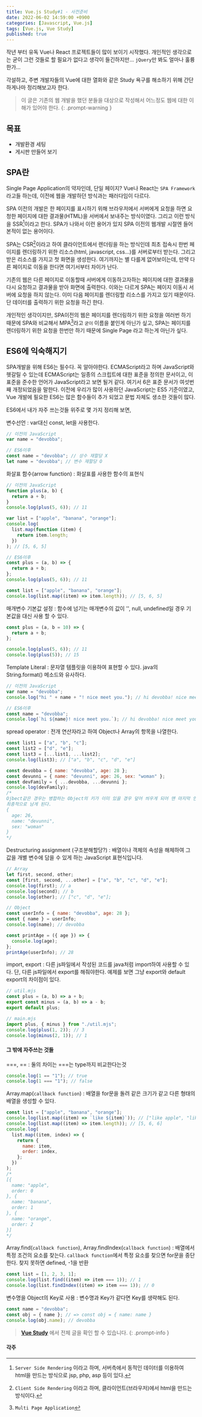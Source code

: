 ```yaml
---
title: Vue.js Study#1 - 사전준비
date: 2022-06-02 14:59:00 +0900
categories: [Javascript, Vue.js]
tags: [Vue.js, Vue Study]
published: true
---
```


작년 부터 유독 Vue나 React 프로젝트들이 많이 보이기 시작했다.
개인적인 생각으로는 굳이 그런 것들로 할 필요가 없다고 생각이 들긴하지만...
`jQuery`만 봐도 얼마나 훌륭한가...

각설하고, 주변 개발자들의 Vue에 대한 열화와 같은 Study 욕구를 해소하기 위해 간단하게나마 정리해보고자 한다.

<!-- prettier-ignore -->
> 이 글은 기존의 웹 개발을 했던 분들을 대상으로 작성해서 어느정도 웹에 대한 이해가 있어야 한다.
{: .prompt-warning }

## 목표

- 개발환경 세팅
- 게시판 만들어 보기

## SPA란

Single Page Application의 약자인데, 단일 페이지? Vue나 React는 `SPA Framework`라고들 하는데, 이전에 웹을 개발하던 방식과는 패러다임이 다르다.

SPA 이전의 개발은 한 페이지를 표시하기 위해 브라우저에서 서버에게 요청을 하면 요청한 페이지에 대한 결과물(HTML)을 서버에서 보내주는 방식이였다.
그리고 이런 방식을 SSR[^ssr]이라고 한다. SPA가 나와서 이런 용어가 있지 SPA 이전의 웹개발 시절엔 들어본적이 없는 용어이다.

SPA는 CSR[^csr]이라고 하여 클라이언트에서 렌더링을 하는 방식인데 최초 접속시 한번 페이지를 렌더링하기 위한 리소스(html, javascript, css...)를 서버로부터 받는다.
그리고 받은 리소스를 가지고 첫 화면을 생성한다. 여기까지는 별 다를게 없어보이는데, 만약 다른 페이지로 이동을 한다면 여기서부터 차이가 난다.

기존의 웹은 다른 페이지로 이동할때 서버에게 이동하고자하는 페이지에 대한 결과물을 다시 요청하고 결과물을 받아 화면에 출력한다.
이와는 다르게 SPA는 페이지 이동시 서버에 요청을 하지 않는다. 이미 다음 페이지를 렌더링할 리소스를 가지고 있기 때문이다. 단 데이터를 출력하기 위한 요청을 하긴 한다.

개인적인 생각이지만, SPA이전의 웹은 페이지를 렌더링하기 위한 요청을 여러번 하기 때문에 SPA와 비교해서 MPA[^mpa]라고 `굳이` 이름을 붙인게 아닌가 싶고,
SPA는 페이지를 렌더링하기 위한 요청을 한번만 하기 때문에 Single Page 라고 하는게 아닌가 싶다.

## ES6에 익숙해지기

SPA개발을 위해 ES6는 필수다. 꼭 알아야한다.
ECMAScript라고 하며 JavaScript와 헷갈릴 수 있는데 ECMAScript는 일종의 스크립트에 대한 표준을 정의한 문서이고, 이 표준을 준수한 언어가 JavaScript라고 보면 될거 같다.
여기서 6은 표준 문서가 여섯번째 개정되었음을 말한다.
이전에 우리가 많이 사용하던 JavaScript는 ES5 기준이였고, Vue 개발에 필요한 ES6는 많은 함수들이 추가 되었고 문법 자체도 생소한 것들이 많다.

ES6에서 내가 자주 쓰는것들 위주로 몇 가지 정리해 보면,

변수선언
: var대신 const, let을 사용한다.

```javascript
// 이전의 JavaScript
var name = "devobba";

// ES6이후
const name = "devobba"; // 상수 재할당 X
let name = "devobba"; // 변수 재할당 O
```

화살표 함수(arrow function)
: 화살표를 사용한 함수의 표현식

```javascript
// 이전의 JavaScript
function plus(a, b) {
  return a + b;
}
console.log(plus(5, 6)); // 11

var list = ["apple", "banana", "orange"];
console.log(
  list.map(function (item) {
    return item.length;
  })
); // [5, 6, 5]

// ES6이후
const plus = (a, b) => {
  return a + b;
};
console.log(plus(5, 6)); // 11

const list = ["apple", "banana", "orange"];
console.log(list.map((item) => item.length)); // [5, 6, 5]
```

매개변수 기본값 설정
: 함수에 넘기는 매개변수의 값이 '', null, undefined일 경우 기본값을 대신 사용 할 수 있다.

```javascript
const plus = (a, b = 10) => {
  return a + b;
};

console.log(plus(5, 6)); // 11
console.log(plus(5)); // 15
```

Template Literal
: 문자열 템플릿을 이용하여 표현할 수 있다. java의 String.format() 메소드와 유사하다.

```javascript
// 이전의 JavaScript
var name = "devobba";
console.log("hi " + name + "! nice meet you."); // hi devobba! nice meet you.

// ES6이후
const name = "devobba";
console.log(`hi ${name}! nice meet you.`); // hi devobba! nice meet you.
```

spread operator
: 전개 연산자라고 하여 Object나 Array의 항목을 나열한다.

```javascript
const list1 = ["a", "b", "c"];
const list2 = ["d", "e"];
const list3 = [...list1, ...list2];
console.log(list3); // ["a", "b", "c", "d", "e"]

const devobba = { name: "devobba", age: 28 };
const devunni = { name: "devunni", age: 26, sex: "woman" };
const devFamily = { ...devobba, ...devunni };
console.log(devFamily);
/*
Ojbect같은 경우는 병합하는 Object의 키가 이미 있을 경우 덮어 씌우게 되어 맨 마지막 인자의 값이
최종적으로 남게 된다.
{
  age: 26,
  name: "devunni",
  sex: "woman"
}
*/
```

Destructuring assignment (구조분해할당?)
: 배열이나 객체의 속성을 해체하여 그 값을 개별 변수에 담을 수 있게 하는 JavaScript 표현식입니다.

```javascript
// Array
let first, second, other;
const [first, second, ...other] = ["a", "b", "c", "d", "e"];
console.log(first); // a
console.log(second); // b
console.log(other); // ["c", "d", "e"];

// Object
const userInfo = { name: "devobba", age: 28 };
const { name } = userInfo;
console.log(name); // devobba

const printAge = ({ age }) => {
  console.log(age);
};
printAge(userInfo); // 28
```

import, export
: 다른 js파일에서 작성된 코드를 java처럼 import하여 사용할 수 있다. 단, 다른 js파일에서 export를 해줘야한다. 예제를 보면 그냥 export와 default export의 차이점이 있다.

```javascript
// util.mjs
const plus = (a, b) => a + b;
export const minus = (a, b) => a - b;
export default plus;

// main.mjs
import plus, { minus } from "./util.mjs";
console.log(plus(1, 2)); // 3
console.log(minus(2, 1)); // 1
```

#### 그 밖에 자주쓰는 것들

===, ==
: 둘의 차이는 ===는 type까지 비교한다는것

```javascript
console.log(1 == "1"); // true
console.log(1 === "1"); // false
```

Array.map(`callback function`)
: 배열을 for문을 돌려 같은 크기가 같고 다른 형태의 배열을 생성할 수 있다.

```javascript
const list = ["apple", "banana", "orange"];
console.log(list.map((item) => `like ${item}`)); // ["like apple", "like banana", "like orange"]
console.log(list.map((item) => item.length)); // [5, 6, 6]
console.log(
  list.map((item, index) => {
    return {
      name: item,
      order: index,
    };
  })
);
/*
[{
  name: "apple",
  order: 0
}, {
  name: "banana",
  order: 1
}, {
  name: "orange",
  order: 2
}]
*/
```

Array.find(`callback function`), Array.findIndex(`callback function`)
: 배열에서 특정 조건의 요소를 찾는다. `callback function`에서 특정 요소를 찾으면 for문을 중단한다. 찾지 못하면 defined, -1을 반환

```javascript
const list = [1, 2, 3, 1];
console.log(list.find((item) => item === 1)); // 1
console.log(list.findIndex((item) => item === 1)); // 0
```

변수명을 Object의 Key로 사용
: 변수명과 Key가 같다면 Key를 생략해도 된다.

```javascript
const name = "devobba";
const obj = { name }; // => const obj = { name: name }
console.log(obj.name); // devobba
```

<!-- prettier-ignore -->
> [**Vue Study**](/tags/vue-study) 에서 전체 글을 확인 할 수 있습니다.
{: .prompt-info }

#### 각주

[^ssr]: `Server Side Rendering` 이라고 하며, 서버측에서 동적인 데이터를 이용하여 html을 만드는 방식으로 jsp, php, asp 등이 있다.
[^csr]: `Client Side Rendering` 이라고 하며, 클라이언트(브라우저)에서 html을 만드는 방식이다.
[^mpa]: `Multi Page Application`
